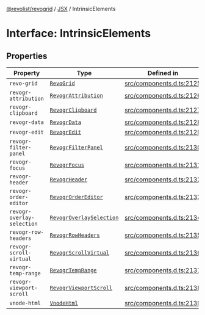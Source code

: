 [@revolist/revogrid](README.md) / [JSX](Namespace.JSX.md) / IntrinsicElements

# Interface: IntrinsicElements

## Properties

| Property | Type | Defined in |
| ------ | ------ | ------ |
| `revo-grid` | [`RevoGrid`](JSX.Interface.RevoGrid.md) | [src/components.d.ts:2125](https://github.com/revolist/revogrid/blob/baf80d21081b40195ffd6e11abd1249f2fd26dae/src/components.d.ts#L2125) |
| `revogr-attribution` | [`RevogrAttribution`](JSX.Interface.RevogrAttribution.md) | [src/components.d.ts:2126](https://github.com/revolist/revogrid/blob/baf80d21081b40195ffd6e11abd1249f2fd26dae/src/components.d.ts#L2126) |
| `revogr-clipboard` | [`RevogrClipboard`](JSX.Interface.RevogrClipboard.md) | [src/components.d.ts:2127](https://github.com/revolist/revogrid/blob/baf80d21081b40195ffd6e11abd1249f2fd26dae/src/components.d.ts#L2127) |
| `revogr-data` | [`RevogrData`](JSX.Interface.RevogrData.md) | [src/components.d.ts:2128](https://github.com/revolist/revogrid/blob/baf80d21081b40195ffd6e11abd1249f2fd26dae/src/components.d.ts#L2128) |
| `revogr-edit` | [`RevogrEdit`](JSX.Interface.RevogrEdit.md) | [src/components.d.ts:2129](https://github.com/revolist/revogrid/blob/baf80d21081b40195ffd6e11abd1249f2fd26dae/src/components.d.ts#L2129) |
| `revogr-filter-panel` | [`RevogrFilterPanel`](JSX.Interface.RevogrFilterPanel.md) | [src/components.d.ts:2130](https://github.com/revolist/revogrid/blob/baf80d21081b40195ffd6e11abd1249f2fd26dae/src/components.d.ts#L2130) |
| `revogr-focus` | [`RevogrFocus`](JSX.Interface.RevogrFocus.md) | [src/components.d.ts:2131](https://github.com/revolist/revogrid/blob/baf80d21081b40195ffd6e11abd1249f2fd26dae/src/components.d.ts#L2131) |
| `revogr-header` | [`RevogrHeader`](JSX.Interface.RevogrHeader.md) | [src/components.d.ts:2132](https://github.com/revolist/revogrid/blob/baf80d21081b40195ffd6e11abd1249f2fd26dae/src/components.d.ts#L2132) |
| `revogr-order-editor` | [`RevogrOrderEditor`](JSX.Interface.RevogrOrderEditor.md) | [src/components.d.ts:2133](https://github.com/revolist/revogrid/blob/baf80d21081b40195ffd6e11abd1249f2fd26dae/src/components.d.ts#L2133) |
| `revogr-overlay-selection` | [`RevogrOverlaySelection`](JSX.Interface.RevogrOverlaySelection.md) | [src/components.d.ts:2134](https://github.com/revolist/revogrid/blob/baf80d21081b40195ffd6e11abd1249f2fd26dae/src/components.d.ts#L2134) |
| `revogr-row-headers` | [`RevogrRowHeaders`](JSX.Interface.RevogrRowHeaders.md) | [src/components.d.ts:2135](https://github.com/revolist/revogrid/blob/baf80d21081b40195ffd6e11abd1249f2fd26dae/src/components.d.ts#L2135) |
| `revogr-scroll-virtual` | [`RevogrScrollVirtual`](JSX.Interface.RevogrScrollVirtual.md) | [src/components.d.ts:2136](https://github.com/revolist/revogrid/blob/baf80d21081b40195ffd6e11abd1249f2fd26dae/src/components.d.ts#L2136) |
| `revogr-temp-range` | [`RevogrTempRange`](JSX.Interface.RevogrTempRange.md) | [src/components.d.ts:2137](https://github.com/revolist/revogrid/blob/baf80d21081b40195ffd6e11abd1249f2fd26dae/src/components.d.ts#L2137) |
| `revogr-viewport-scroll` | [`RevogrViewportScroll`](JSX.Interface.RevogrViewportScroll.md) | [src/components.d.ts:2138](https://github.com/revolist/revogrid/blob/baf80d21081b40195ffd6e11abd1249f2fd26dae/src/components.d.ts#L2138) |
| `vnode-html` | [`VnodeHtml`](JSX.Interface.VnodeHtml.md) | [src/components.d.ts:2139](https://github.com/revolist/revogrid/blob/baf80d21081b40195ffd6e11abd1249f2fd26dae/src/components.d.ts#L2139) |
